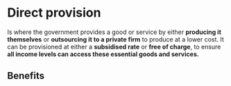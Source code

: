 # Direct provision
Is where the government provides a good or service by either **producing it themselves** or **outsourcing it to a private firm** to produce at a lower cost. 
It can be provisioned at either a **subsidised rate** or **free of charge**, to ensure **all income levels can access these essential goods and services.**

## Benefits
